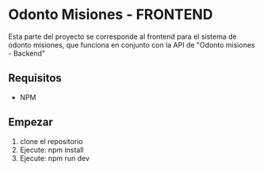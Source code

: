 # Odonto Misiones - FRONTEND
Esta parte del proyecto se corresponde al frontend para el sistema de odonto misiones, que funciona en conjunto con la API de "Odonto misiones - Backend"

## Requisitos
- NPM 
  
## Empezar
1. clone el repositorio
2. Ejecute: npm install
3. Ejecute: npm run dev
